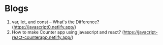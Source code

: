 # Blogs
1. var, let, and const – What's the Difference? (https://javascript0.netlify.app/)
2. How to make Counter app using javascript and react?   (https://javacript-react-counterapp.netlify.app/)